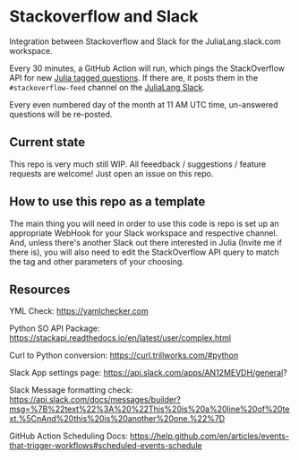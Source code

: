 # Stackoverflow and Slack
Integration between Stackoverflow and Slack for the JuliaLang.slack.com workspace. 

Every 30 minutes, a GitHub Action will run, which pings the StackOverflow API for new [Julia tagged questions](https://stackoverflow.com/questions/tagged/julia). 
If there are, it posts them in the `#stackoverflow-feed` channel on the [JuliaLang Slack](https://slackinvite.julialang.org). 

Every even numbered day of the month at 11 AM UTC time, un-answered questions will be re-posted. 

## Current state
This repo is very much still WIP. All feeedback / suggestions / feature requests are welcome! Just open an issue on this repo. 

## How to use this repo as a template
The main thing you will need in order to use this code is repo is set up an appropriate WebHook for your Slack workspace and respective channel. And, unless there's another Slack out there interested in Julia (Invite me if there is), you will also need to edit the StackOverflow API query to match the tag and other parameters of your choosing. 

## Resources
YML Check: https://yamlchecker.com

Python SO API Package: https://stackapi.readthedocs.io/en/latest/user/complex.html

Curl to Python conversion: https://curl.trillworks.com/#python

Slack App settings page: https://api.slack.com/apps/AN12MEVDH/general?

Slack Message formatting check: https://api.slack.com/docs/messages/builder?msg=%7B%22text%22%3A%20%22This%20is%20a%20line%20of%20text.%5CnAnd%20this%20is%20another%20one.%22%7D

GitHub Action Scheduling Docs: https://help.github.com/en/articles/events-that-trigger-workflows#scheduled-events-schedule

